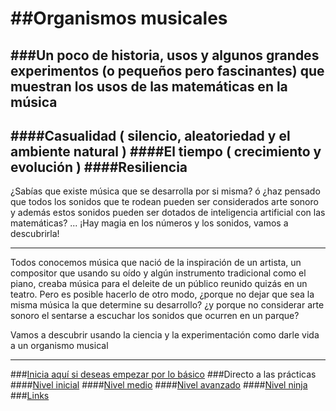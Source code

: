 ##Organismos musicales
===================
###Un poco de historia, usos y algunos grandes experimentos (o pequeños pero fascinantes) que muestran los usos de las matemáticas en la música
---
####Casualidad ( silencio, aleatoriedad y el ambiente natural )
####El tiempo ( crecimiento y evolución )
####Resiliencia 
---
¿Sabías que existe música que se desarrolla por si misma? ó ¿haz pensado que todos los sonidos que te rodean pueden ser 
considerados arte sonoro y además estos sonidos pueden ser dotados de inteligencia artificial con las matemáticas? ...
¡Hay magia en los números y los sonidos, vamos a descubrirla!
___
Todos conocemos música que nació de la inspiración de un artista, un compositor que usando su oído y algún instrumento tradicional como el piano, creaba música para el deleite de un público reunido quizás en un teatro.
Pero es posible hacerlo de otro modo, ¿porque no dejar que sea la misma música la que determine su desarrollo? ¿y porque no 
considerar arte sonoro el sentarse a escuchar los sonidos que ocurren en un parque?

Vamos a descubrir usando la ciencia y la experimentación como darle vida a un organismo musical
___
###[Inicia aquí si deseas empezar por lo básico](https://github.com/essteban/organismosMusicales/blob/master/divulgacion.md)
###Directo a las prácticas
####[Nivel inicial](https://github.com/essteban/organismosMusicales/blob/master/practicasIniciales.md)
####[Nivel medio](https://github.com/essteban/organismosMusicales/blob/master/practicasMedio.md)
####[Nivel avanzado]()
####[Nivel ninja]()
###[Links](https://github.com/essteban/organismosMusicales/blob/master/links.md) 
